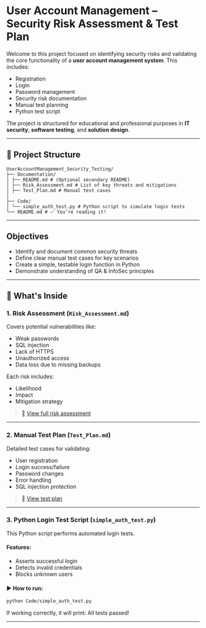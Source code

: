 # User Account Management – Security Risk Assessment & Test Plan

Welcome to this project focused on identifying security risks and validating the core functionality of a **user account management system**. This includes:

- Registration
- Login
- Password management
- Security risk documentation
- Manual test planning
- Python test script

The project is structured for educational and professional purposes in **IT security**, **software testing**, and **solution design**.

---

## 📁 Project Structure

```
UserAccountManagement_Security_Testing/
├── Documentation/
│ ├── README.md # (Optional secondary README)
│ ├── Risk_Assessment.md # List of key threats and mitigations
│ ├── Test_Plan.md # Manual test cases
│ 
├── Code/
│ └── simple_auth_test.py # Python script to simulate login tests
└── README.md # ✅ You’re reading it!
```

---

##  Objectives

- Identify and document common security threats
- Define clear manual test cases for key scenarios
- Create a simple, testable login function in Python
- Demonstrate understanding of QA & InfoSec principles

---

## 📌 What's Inside

###  1. Risk Assessment (`Risk_Assessment.md`)
Covers potential vulnerabilities like:
- Weak passwords
- SQL injection
- Lack of HTTPS
- Unauthorized access
- Data loss due to missing backups

Each risk includes:
- Likelihood
- Impact
- Mitigation strategy

> 📄 [View full risk assessment](./Documentation/Risk_Assessment.md)

---

###  2. Manual Test Plan (`Test_Plan.md`)
Detailed test cases for validating:

- User registration
- Login success/failure
- Password changes
- Error handling
- SQL injection protection

> 📄 [View test plan](./Documentation/Test_Plan.md)

---

###  3. Python Login Test Script (`simple_auth_test.py`)
This Python script performs automated login tests.

####  Features:
- Asserts successful login
- Detects invalid credentials
- Blocks unknown users

#### ▶ How to run:
```bash
python Code/simple_auth_test.py
```
If working correctly, it will print:
All tests passed!

---


